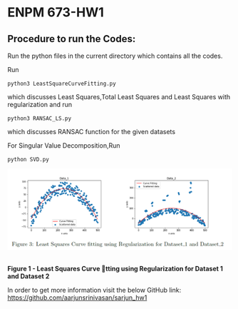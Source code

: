 # ENPM 673-HW1

## Procedure to run the Codes:
Run the python files in the current directory which contains all the codes.

Run 
```
python3 LeastSquareCurveFitting.py 
```
which discusses Least Squares,Total Least Squares and Least Squares with regularization 
and run
```
python3 RANSAC_LS.py 
```
which discusses RANSAC function for the given datasets

For Singular Value Decomposition,Run
```
python SVD.py 
```
<p align="center">
  <p align="center"><img src="/lsfit.png"></p>
  <br><b>Figure 1 - Least Squares Curve tting using Regularization for Dataset 1 and Dataset 2</b><br>
</p>
  
In order to get more information visit the below GitHub link:
https://github.com/aarjunsrinivasan/sarjun_hw1
